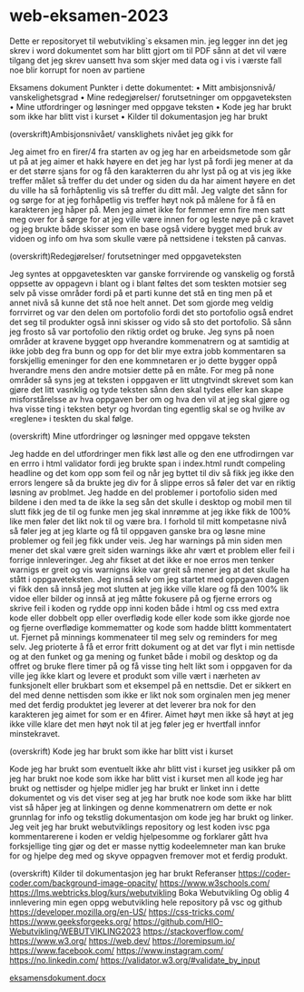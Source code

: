 # web-eksamen-2023
Dette er repositoryet til webutvikling`s eksamen min.
jeg legger inn det jeg skrev i word dokumentet som har blitt gjort om til PDF sånn at det vil være tilgang det jeg skrev uansett hva som skjer med data og i vis i værste fall noe blir korrupt for noen av partiene

Eksamens dokument
Punkter i dette dokumentet:
•	Mitt ambisjonsnivå/ vanskelighetsgrad
•	Mine redegjørelser/ forutsetninger om oppgaveteksten
•	Mine utfordringer og løsninger med oppgave teksten
•	Kode jeg har brukt som ikke har blitt vist i kurset
•	Kilder til dokumentasjon jeg har brukt

(overskrift)Ambisjonsnivået/ vansklighets nivået jeg gikk for

Jeg aimet fro  en firer/4 fra starten av og jeg har en arbeidsmetode som går ut på at jeg aimer et hakk høyere en det jeg har lyst på fordi jeg mener at da er det større sjans for og få den karakterren du ahr lyst på og at vis jeg ikke treffer målet så treffer du det under og siden du da har aiment høyere en det du ville ha så forhåptenlig vis så treffer du ditt mål. Jeg valgte det sånn for og sørge for at jeg forhåpetlig vis treffer høyt nok på målene for å få en karakteren jeg håper på. Men jeg aimet ikke for femmer emn fire men satt meg over for å sørge for at jeg ville være innen for og leste nøye på c kravet og jeg brukte både skisser som en base også videre bygget med bruk av vidoen og info om hva som skulle være på nettsidene i teksten på canvas.

(overskrift)Redegjørelser/ forutsetninger med oppgaveteksten 

Jeg syntes at oppgaveteskten var ganske forrvirende og vanskelig og forstå oppsette av oppagevn i blant og i blant føltes det som teskten motsier seg selv på visse områder fordi på et parti kunne det stå en ting men på et annet nivå så kunne det stå noe helt annet. Det som gjorde meg veldig forrvirret og var den delen om portofolio fordi det sto portofolio også endret det seg til produkter også inni skisser og vido så sto det portofolio. Så sånn jeg frosto så var portofolio den riktig ordet og bruke.  Jeg syns på noen områder at kravene bygget opp hverandre kommenatrern og at samtidig at ikke jobb deg fra bunn og opp for det blir mye extra jobb kommentaren sa forskjellig emeninger for den ene kommnetaren er jo dette bygger oppå hverandre mens den andre motsier dette på en måte. For meg på none områder så syns jeg at teksten i oppgaven er litt utngtvindt skrevet som kan gjøre det litt vasnklig og tyde teksten sånn den skal tydes eller kan skape misforstårelsse av hva oppgaven ber om og hva den vil at jeg skal gjøre og hva visse ting i teksten betyr og hvordan ting egentlig skal se og hvilke av «reglene» i teskten du skal følge.

(overskrift) Mine utfordringer og løsninger med oppgave teksten

Jeg hadde en del utfordringer men fikk løst alle og den ene utfrodirngen var en errro i html validator fordi jeg brukte span i index.html rundt compeling headline og det kom opp som feil og når jeg byttet til div så fikk jeg ikke den  errors lengere så da brukte jeg div for å slippe erros så føler det var en riktig løsning av problmet. Jeg hadde en del problemer i portofolio siden med bildene i den med ta de ikke la seg sån det skulle i desktop og mobil men til slutt fikk jeg de til og funke men jeg skal innrømme at jeg ikke fikk de 100% like men føler det likt nok til og være bra. I forhold til mitt kompetasne nivå så føler jeg at jeg klarte og få til oppgaven ganske bra og løsne mine problemer og feil jeg fikk under veis. Jeg har warnings på min siden men mener det skal være greit siden warnings ikke ahr vært et problem eller feil i forrige innleveringer. Jeg ahr fikset at det ikke er noe erros men tenker warnigs er greit og vis warnigns ikke var greit så mener jeg at det skulle ha stått i oppgaveteksten. Jeg innså selv om jeg startet med oppgaven dagen vi fikk den så innså jeg mot slutten at jeg ikke ville klare og få den 100% lik vidoe eller bilder og innså at jeg måtte fokusere på og fjerne errors og skrive feil i koden og rydde opp inni koden både i html og css med extra kode eller dobbelt opp eller overflødig kode eller kode som ikke gjorde noe og fjerne overflødige kommematter og kode som hadde blittt kommentatert ut. Fjernet på minnings kommenateer til meg selv og reminders for meg selv. Jeg prioterte å få et error fritt dokument og at det var flyt i min nettisde og at den funket og ga mening og funket både i mobil og desktop og da offret og bruke flere timer på og få visse ting helt likt som i oppgaven for da ville jeg ikke klart  og levere et produkt som ville vært i nærheten av funksjonelt eller brukbart som et eksempel på en nettsdie. Det er sikkert en del med denne nettisden som ikke er likt nok som orginalen men jeg mener med det ferdig produktet jeg leverer at det leverer bra nok for den karakteren jeg aimet for som er en 4firer. Aimet høyt men ikke så høyt at jeg ikke ville klare det men høyt nok til at jeg føler jeg er hvertfall innfor minstekravet.

(overskrift) Kode jeg har brukt som ikke har blitt vist i kurset

Kode jeg har brukt som eventuelt ikke ahr blitt vist i kurset jeg usikker på om jeg har brukt noe kode som ikke har blitt vist i kurset men all kode jeg har brukt og nettisder og hjelpe midler jeg  har brukt er linket inn i dette dokumentet og vis det viser seg at jeg har brutk noe kode som ikke har blitt vist så håper jeg at linkingen og denne kommenatrern om dette er nok grunnlag for info og tekstlig dokumentasjon om kode jeg har brukt og linker. Jeg veit jeg har brukt webutviklings repository og lest koden ivsc pga kommentarerene i koden er veldig hjelpesomme og forklarer gått hva forksjellige ting gjør og det er masse nyttig kodeelemneter man kan bruke for og hjelpe deg med og skyve oppagven fremover mot et ferdig produkt.

(overskrift) Kilder til dokumentasjon jeg har brukt
Referanser
https://coder-coder.com/background-image-opacity/
https://www.w3schools.com/
https://lms.webtricks.blog/kurs/webutvikling
Boka Webutvikling 
Og oblig 4 innlevering min egen oppg
webutvikling hele repository på vsc og github
https://developer.mozilla.org/en-US/
https://css-tricks.com/
https://www.geeksforgeeks.org/
https://github.com/HIO-Webutvikling/WEBUTVIKLING2023
https://stackoverflow.com/
https://www.w3.org/
https://web.dev/
https://loremipsum.io/
https://www.facebook.com/
https://www.instagram.com/
https://no.linkedin.com/
https://validator.w3.org/#validate_by_input



[eksamensdokument.docx](https://github.com/PastelThingss/web-eksamen-2023/files/13495135/eksamensdokument.docx)

